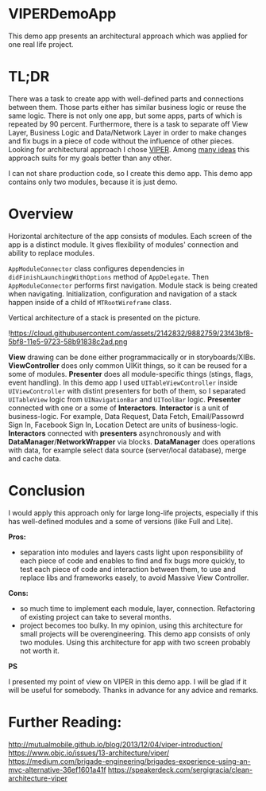 VIPERDemoApp
====================

This demo app presents an architectural approach which was applied for one real life project. 

TL;DR
====================
There was a task to create app with well-defined parts and connections between them. Those parts either has similar business logic or reuse the same logic. There is not only one app, but some apps, parts of which is repeated by 90 percent. Furthermore, there is a task to separate off View Layer, Business Logic and Data/Network Layer in order to make changes and fix bugs in a piece of code without the influence of other pieces.
Looking for architectural approach I chose [VIPER](https://www.objc.io/issues/13-architecture/viper/). Among [many ideas](http://khanlou.com/2014/03/model-view-whatever/) this approach suits for my goals better than any other.

I can not share production code, so I create this demo app. This demo app contains only two modules, because it is just demo.

Overview
====================

Horizontal architecture of the app consists of modules. Each screen of the app is a distinct module. It gives flexibility of modules' connection and ability to replace modules.

`AppModuleConnector` class configures dependencies in `didFinishLaunchingWithOptions` method of `AppDelegate`. Then `AppModuleConnector` performs first navigation. Module stack is being created when navigating. Initialization, configuration and navigation of a stack happen inside of a child of `MTRootWireframe` class.

Vertical architecture of a stack is presented on the picture.

!https://cloud.githubusercontent.com/assets/2142832/9882759/23f43bf8-5bf8-11e5-9723-58b91838c2ad.png

**View** drawing can be done either programmacically or in storyboards/XIBs.
**ViewController** does only common UIKit things, so it can be reused for a some of modules.
**Presenter** does all module-specific things (stings, flags, event handling).
In this demo app I used `UITableViewController` inside `UIViewController` with distint presenters for both of them, so I separated `UITableView` logic from `UINavigationBar` and `UIToolBar` logic.
**Presenter** connected with one or a some of **Interactors**. **Interactor** is a unit of business-logic. For example, Data Request, Data Fetch, Email/Passowrd Sign In, Facebook Sign In, Location Detect are units of business-logic.
**Interactors** connected with **presenters** asynchronously and with **DataManager**/**NetworkWrapper** via blocks.
**DataManager** does operations with data, for example select data source (server/local database), merge and cache data.

Conclusion
====================

I would apply this approach only for large long-life projects, especially if this has well-defined modules and a some of versions (like Full and Lite).

**Pros:**
- separation into modules and layers casts light upon responsibility of each piece of code and enables to find and fix bugs more quickly, to test each piece of code and interaction between them, to use and replace libs and frameworks easely, to avoid Massive View Controller.

**Cons:**
- so much time to implement each module, layer, connection. Refactoring of existing project can take to several months.
- project becomes too bulky. In my opinion, using this architecture for small projects will be overengineering. This demo app consists of only two modules. Using this architecture for app with two screen probably not worth it. 

**PS**

I presented my point of view on VIPER in this demo app. I will be glad if it will be useful for somebody.
Thanks in advance for any advice and remarks.

Further Reading:
====================

http://mutualmobile.github.io/blog/2013/12/04/viper-introduction/
https://www.objc.io/issues/13-architecture/viper/
https://medium.com/brigade-engineering/brigades-experience-using-an-mvc-alternative-36ef1601a41f
https://speakerdeck.com/sergigracia/clean-architecture-viper
